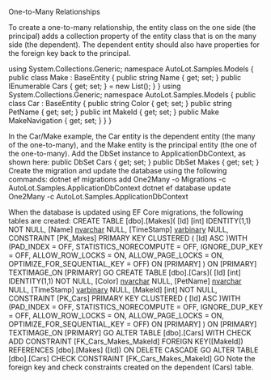 One-to-Many Relationships

To create a one-to-many relationship, the entity class on the one side (the principal) adds a collection
property of the entity class that is on the many side (the dependent). The dependent entity should also have
properties for the foreign key back to the principal.


using System.Collections.Generic;
namespace AutoLot.Samples.Models
{
public class Make : BaseEntity
{
public string Name { get; set; }
public IEnumerable<Car> Cars { get; set; } = new List<Car>();
}
}
using System.Collections.Generic;
namespace AutoLot.Samples.Models
{
public class Car : BaseEntity
{
public string Color { get; set; }
public string PetName { get; set; }
public int MakeId { get; set; }
public Make MakeNavigation { get; set; }
}
}


In the Car/Make example, the Car entity is the dependent entity (the many of the one-to-many), and the
Make entity is the principal entity (the one of the one-to-many).
Add the DbSet<Make> instance to ApplicationDbContext, as shown here:
public DbSet<Car> Cars { get; set; }
public DbSet<Make> Makes { get; set; }
Create the migration and update the database using the following commands:
dotnet ef migrations add One2Many -o Migrations -c AutoLot.Samples.ApplicationDbContext
dotnet ef database update One2Many -c AutoLot.Samples.ApplicationDbContext


When the database is updated using EF Core migrations, the following tables are created:
CREATE TABLE [dbo].[Makes](
[Id] [int] IDENTITY(1,1) NOT NULL,
[Name] [nvarchar](max) NULL,
[TimeStamp] [varbinary](max) NULL,
CONSTRAINT [PK_Makes] PRIMARY KEY CLUSTERED
(
[Id] ASC
)WITH (PAD_INDEX = OFF, STATISTICS_NORECOMPUTE = OFF, IGNORE_DUP_KEY = OFF, ALLOW_ROW_LOCKS
= ON, ALLOW_PAGE_LOCKS = ON, OPTIMIZE_FOR_SEQUENTIAL_KEY = OFF) ON [PRIMARY]
) ON [PRIMARY] TEXTIMAGE_ON [PRIMARY]
GO
CREATE TABLE [dbo].[Cars](
[Id] [int] IDENTITY(1,1) NOT NULL,
[Color] [nvarchar](max) NULL,
[PetName] [nvarchar](max) NULL,
[TimeStamp] [varbinary](max) NULL,
[MakeId] [int] NOT NULL,
CONSTRAINT [PK_Cars] PRIMARY KEY CLUSTERED
(
[Id] ASC
)WITH (PAD_INDEX = OFF, STATISTICS_NORECOMPUTE = OFF, IGNORE_DUP_KEY = OFF, ALLOW_ROW_LOCKS
= ON, ALLOW_PAGE_LOCKS = ON, OPTIMIZE_FOR_SEQUENTIAL_KEY = OFF) ON [PRIMARY]
) ON [PRIMARY] TEXTIMAGE_ON [PRIMARY]
GO
ALTER TABLE [dbo].[Cars] WITH CHECK ADD CONSTRAINT [FK_Cars_Makes_MakeId] FOREIGN
KEY([MakeId])
REFERENCES [dbo].[Makes] ([Id])
ON DELETE CASCADE
GO
ALTER TABLE [dbo].[Cars] CHECK CONSTRAINT [FK_Cars_Makes_MakeId]
GO
Note the foreign key and check constraints created on the dependent (Cars) table.